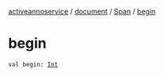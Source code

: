[activeannoservice](../../index.md) / [document](../index.md) / [Span](index.md) / [begin](./begin.md)

# begin

`val begin: `[`Int`](https://kotlinlang.org/api/latest/jvm/stdlib/kotlin/-int/index.html)